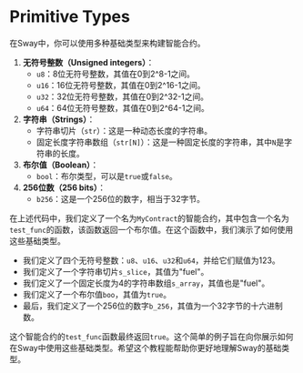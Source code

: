 # Primitive Types

在Sway中，你可以使用多种基础类型来构建智能合约。

1. **无符号整数（Unsigned integers）**：
   - `u8`：8位无符号整数，其值在0到2^8-1之间。
   - `u16`：16位无符号整数，其值在0到2^16-1之间。
   - `u32`：32位无符号整数，其值在0到2^32-1之间。
   - `u64`：64位无符号整数，其值在0到2^64-1之间。
2. **字符串（Strings）**：
   - 字符串切片（`str`）：这是一种动态长度的字符串。
   - 固定长度字符串数组（`str[N]`）：这是一种固定长度的字符串，其中`N`是字符串的长度。
3. **布尔值（Boolean）**：
   - `bool`：布尔类型，可以是`true`或`false`。
4. **256位数（256 bits）**：
   - `b256`：这是一个256位的数字，相当于32字节。

在上述代码中，我们定义了一个名为`MyContract`的智能合约，其中包含一个名为`test_func`的函数，该函数返回一个布尔值。在这个函数中，我们演示了如何使用这些基础类型。
- 我们定义了四个无符号整数：`u8`、`u16`、`u32`和`u64`，并给它们赋值为123。
- 我们定义了一个字符串切片`s_slice`，其值为"fuel"。
- 我们定义了一个固定长度为4的字符串数组`s_array`，其值也是"fuel"。
- 我们定义了一个布尔值`boo`，其值为`true`。
- 最后，我们定义了一个256位的数字`b_256`，其值为一个32字节的十六进制数。

这个智能合约的`test_func`函数最终返回`true`。这个简单的例子旨在向你展示如何在Sway中使用这些基础类型。希望这个教程能帮助你更好地理解Sway的基础类型。
